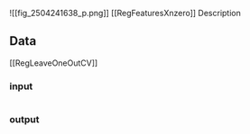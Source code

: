 ![[fig_2504241638_p.png]]
[[RegFeaturesXnzero]]
Description
## Data
[[RegLeaveOneOutCV]]
### input
```

```
### output
```

```